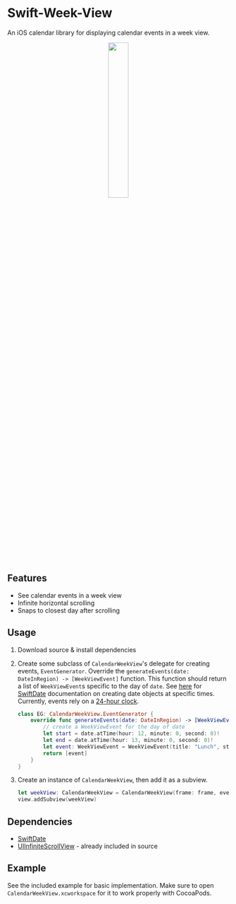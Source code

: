 # Swift-Week-View
An iOS calendar library for displaying calendar events in a week view.

<p align="center">
	<img src="Media/screen2.gif" width="30%" height="auto">
</p> 

## Features
- See calendar events in a week view
- Infinite horizontal scrolling
- Snaps to closest day after scrolling

## Usage
1. Download source & install dependencies

2. Create some subclass of `CalendarWeekView`'s delegate for creating events, `EventGenerator`. Override the `generateEvents(date: DateInRegion) -> [WeekViewEvent]` function. This function should return a list of `WeekViewEvent`s specific to the day of `date`. See [here](malcommac.github.io/SwiftDate/manipulate_dates.html#dateatunit) for [SwiftDate](https://github.com/malcommac/SwiftDate) documentation on creating date objects at specific times. Currently, events rely on a [24-hour clock](https://en.wikipedia.org/wiki/24-hour_clock).

   ```Swift
   class EG: CalendarWeekView.EventGenerator {
       override func generateEvents(date: DateInRegion) -> [WeekViewEvent] {
       	   // create a WeekViewEvent for the day of date
           let start = date.atTime(hour: 12, minute: 0, second: 0)!
           let end = date.atTime(hour: 13, minute: 0, second: 0)!
           let event: WeekViewEvent = WeekViewEvent(title: "Lunch", startDate: start, endDate: end)
           return [event]
       }
   }
   ```

3. Create an instance of `CalendarWeekView`, then add it as a subview.
   
   ```Swift
   let weekView: CalendarWeekView = CalendarWeekView(frame: frame, eventGenerator: EG(), visibleDays: 5)
   view.addSubview(weekView)
   ```

## Dependencies
- [SwiftDate](https://github.com/malcommac/SwiftDate)
- [UIInfiniteScrollView](https://github.com/EvanCooper9/swift-infinite-uiscrollview) - already included in source

## Example
See the included example for basic implementation. Make sure to open `CalendarWeekView.xcworkspace` for it to work properly with CocoaPods.